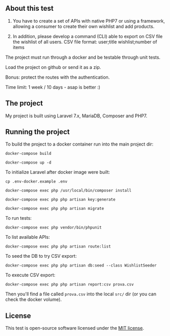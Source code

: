 ## About this test

1) You have to create a set of APIs with native PHP7 or using a framework, allowing a consumer to create their own wishlist and add products.

2) In addition, please develop a command (CLI) able to export on CSV file the wishlist of all users.
CSV file format: user;title wishlist;number of items

The project must run through a docker and be testable through unit tests.

Load the project on github or send it as a zip.

Bonus: protect the routes with the authentication.

Time limit: 1 week / 10 days - asap is better :)

## The project

My project is built using Laravel 7.x, MariaDB, Composer and PHP7.

## Running the project

To build the project to a docker container run into the main project dir:

    docker-compose build

    docker-compose up -d


To initialize Laravel after docker image were built:

    cp .env-docker.example .env
    
    docker-compose exec php /usr/local/bin/composer install

    docker-compose exec php php artisan key:generate

    docker-compose exec php php artisan migrate

To run tests:

    docker-compose exec php vendor/bin/phpunit

To list available APIs:

    docker-compose exec php php artisan route:list

To seed the DB to try CSV export:

    docker-compose exec php php artisan db:seed --class WishlistSeeder

To execute CSV export:

    docker-compose exec php php artisan report:csv prova.csv

Then you'll find a file called `prova.csv` into the local `src/` dir (or you can check the docker volume).


## License

This test is open-source software licensed under the [MIT license](https://opensource.org/licenses/MIT).
